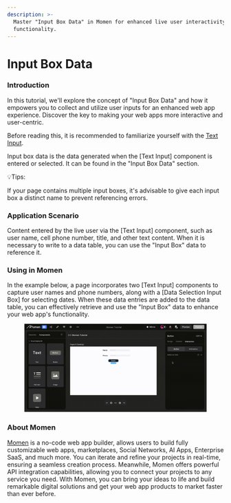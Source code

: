```yaml
---
description: >-
  Master "Input Box Data" in Momen for enhanced live user interactivity and
  functionality.
---
```


# Input Box Data

### **Introduction**

In this tutorial, we'll explore the concept of "Input Box Data" and how it empowers you to collect and utilize user inputs for an enhanced web app experience. Discover the key to making your web apps more interactive and user-centric.

Before reading this, it is recommended to familiarize yourself with the [Text Input](https://docs.momen.app/component/text-input).

Input box data is the data generated when the \[Text Input] component is entered or selected. It can be found in the "Input Box Data" section.

💡Tips:

If your page contains multiple input boxes, it's advisable to give each input box a distinct name to prevent referencing errors.

### **Application Scenario**

Content entered by the live user via the \[Text Input] component, such as user name, cell phone number, title, and other text content. When it is necessary to write to a data table, you can use the "Input Box" data to reference it.

### **Using in Momen**

In the example below, a page incorporates two \[Text Input] components to capture user names and phone numbers, along with a \[Data Selection Input Box] for selecting dates. When these data entries are added to the data table, you can effectively retrieve and use the "Input Box" data to enhance your web app's functionality.

<figure><img src="../../.gitbook/assets/0 (4).gif" alt="Using Input Box Data in Momen."><figcaption></figcaption></figure>



### **About Momen​​**

[Momen](https://momen.app/?channel=blog-about) is a no-code web app builder, allows users to build fully customizable web apps, marketplaces, Social Networks, AI Apps, Enterprise SaaS, and much more. You can iterate and refine your projects in real-time, ensuring a seamless creation process. Meanwhile, Momen offers powerful API integration capabilities, allowing you to connect your projects to any service you need. With Momen, you can bring your ideas to life and build remarkable digital solutions and get your web app products to market faster than ever before.​​
